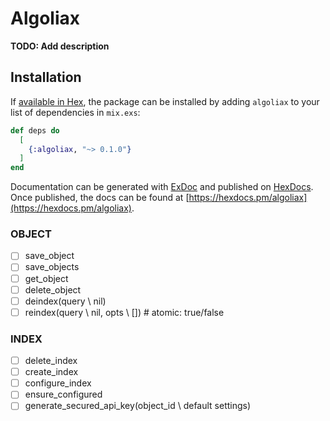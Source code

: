 # Algoliax

**TODO: Add description**

## Installation

If [available in Hex](https://hex.pm/docs/publish), the package can be installed
by adding `algoliax` to your list of dependencies in `mix.exs`:

```elixir
def deps do
  [
    {:algoliax, "~> 0.1.0"}
  ]
end
```

Documentation can be generated with [ExDoc](https://github.com/elixir-lang/ex_doc)
and published on [HexDocs](https://hexdocs.pm). Once published, the docs can
be found at [https://hexdocs.pm/algoliax](https://hexdocs.pm/algoliax).

### OBJECT

- [ ] save_object
- [ ] save_objects
- [ ] get_object
- [ ] delete_object
- [ ] deindex(query \\ nil)
- [ ] reindex(query \\ nil, opts \\ []) # atomic: true/false

### INDEX

- [ ] delete_index
- [ ] create_index
- [ ] configure_index
- [ ] ensure_configured
- [ ] generate_secured_api_key(object_id \\ default settings)
